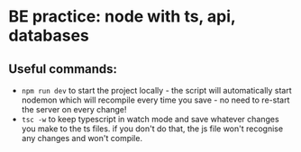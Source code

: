 # BE practice: node with ts, api, databases

## Useful commands:
- `npm run dev` to start the project locally - the script will automatically start nodemon which will recompile every time you save - no need to re-start the server on every change!
- `tsc -w` to keep typescript in watch mode and save whatever changes you make to the ts files. if you don't do that, the js file won't recognise any changes and won't compile.
